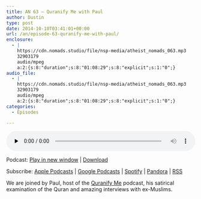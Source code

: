 ```yaml
---
title: AN 63 – Quranify Me with Paul
author: Dustin
type: post
date: 2014-10-10T03:41:01+00:00
url: /an/episode-63-quranify-me-with-paul/
enclosure:
  - |
    https://cdn.nomads.studio/file/nsp-media/atheist_nomads_063.mp3
    32903179
    audio/mpeg
    a:2:{s:8:"duration";s:8:"01:08:29";s:8:"explicit";s:1:"0";}
audio_file:
  - |
    https://cdn.nomads.studio/file/nsp-media/atheist_nomads_063.mp3
    32903179
    audio/mpeg
    a:2:{s:8:"duration";s:8:"01:08:29";s:8:"explicit";s:1:"0";}
categories:
  - Episodes

---
```

<div itemscope itemtype="http://schema.org/AudioObject">
  <meta itemprop="name" content="Episode 63 &#8211; Quranify Me with Paul" />
  
  <meta itemprop="uploadDate" content="2014-10-09T21:41:01-06:00" />
  
  <meta itemprop="encodingFormat" content="audio/mpeg" />
  
  <meta itemprop="duration" content="PT1H08M29S" />
  
  <meta itemprop="description" content="We are joined by Paul, host of the Quranify Me podcast, his satirical examination of the Quran and amazing interviews with ex-Muslims." />
  
  <meta itemprop="contentUrl" content="https://dts.podtrac.com/redirect.mp3/cdn.nomads.studio/file/nsp-media/atheist_nomads_063.mp3" />
  
  <meta itemprop="contentSize" content="31.4" />
  </p> 
  
  <div class="powerpress_player" id="powerpress_player_8318">
    <audio class="wp-audio-shortcode" id="audio-5175-62" preload="none" style="width: 100%;" controls="controls"><source type="audio/mpeg" src="https://dts.podtrac.com/redirect.mp3/cdn.nomads.studio/file/nsp-media/atheist_nomads_063.mp3?_=62" /><a href="https://dts.podtrac.com/redirect.mp3/cdn.nomads.studio/file/nsp-media/atheist_nomads_063.mp3">https://dts.podtrac.com/redirect.mp3/cdn.nomads.studio/file/nsp-media/atheist_nomads_063.mp3</a></audio>
  </div>
</div>

<p class="powerpress_links powerpress_links_mp3">
  Podcast: <a href="https://dts.podtrac.com/redirect.mp3/cdn.nomads.studio/file/nsp-media/atheist_nomads_063.mp3" class="powerpress_link_pinw" target="_blank" title="Play in new window" onclick="return powerpress_pinw('https://htotw.com/?powerpress_pinw=5175-podcast');" rel="nofollow">Play in new window</a> | <a href="https://dts.podtrac.com/redirect.mp3/cdn.nomads.studio/file/nsp-media/atheist_nomads_063.mp3" class="powerpress_link_d" title="Download" rel="nofollow" download="atheist_nomads_063.mp3">Download</a>
</p>

<p class="powerpress_links powerpress_subscribe_links">
  Subscribe: <a href="https://podcasts.apple.com/us/podcast/humanists-take-on-the-world/id530050098?mt=2&ls=1" class="powerpress_link_subscribe powerpress_link_subscribe_itunes" target="_blank" title="Subscribe on Apple Podcasts" rel="nofollow">Apple Podcasts</a> | <a href="https://www.google.com/podcasts?feed=aHR0cDovL2F0aGVpc3Rub21hZHMubGlic3luLmNvbS9yc3M%3D" class="powerpress_link_subscribe powerpress_link_subscribe_googleplay" target="_blank" title="Subscribe on Google Podcasts" rel="nofollow">Google Podcasts</a> | <a href="https://open.spotify.com/show/3LzK2xZGike6Tc1GEMtMbr?si=LieN9SNuTpq96smuaUsH8A" class="powerpress_link_subscribe powerpress_link_subscribe_spotify" target="_blank" title="Subscribe on Spotify" rel="nofollow">Spotify</a> | <a href="https://www.pandora.com/podcast/atheist-nomads/PC:10122?corr=62071012&part=ug" class="powerpress_link_subscribe powerpress_link_subscribe_pandora" target="_blank" title="Subscribe on Pandora" rel="nofollow">Pandora</a> | <a href="https://htotw.com/feed/podcast/" class="powerpress_link_subscribe powerpress_link_subscribe_rss" target="_blank" title="Subscribe via RSS" rel="nofollow">RSS</a>
</p>

We are joined by Paul, host of the <a href="http://www.quranifyme.com/" target="_blank" rel="noopener">Quranify Me</a> podcast, his satirical examination of the Quran and amazing interviews with ex-Muslims.